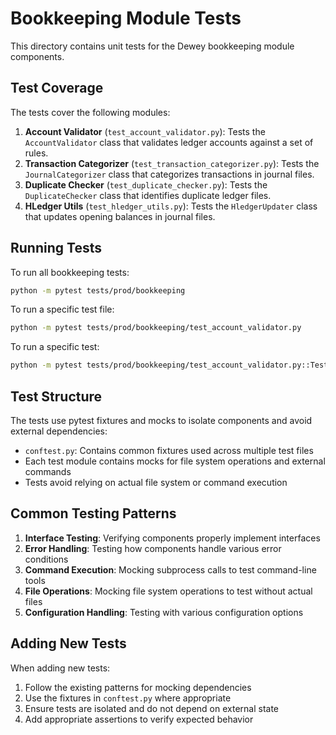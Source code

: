 # Bookkeeping Module Tests

This directory contains unit tests for the Dewey bookkeeping module components.

## Test Coverage

The tests cover the following modules:

1. **Account Validator** (`test_account_validator.py`): Tests the `AccountValidator` class that validates ledger accounts against a set of rules.
2. **Transaction Categorizer** (`test_transaction_categorizer.py`): Tests the `JournalCategorizer` class that categorizes transactions in journal files.
3. **Duplicate Checker** (`test_duplicate_checker.py`): Tests the `DuplicateChecker` class that identifies duplicate ledger files.
4. **HLedger Utils** (`test_hledger_utils.py`): Tests the `HledgerUpdater` class that updates opening balances in journal files.

## Running Tests

To run all bookkeeping tests:

```bash
python -m pytest tests/prod/bookkeeping
```

To run a specific test file:

```bash
python -m pytest tests/prod/bookkeeping/test_account_validator.py
```

To run a specific test:

```bash
python -m pytest tests/prod/bookkeeping/test_account_validator.py::TestAccountValidator::test_init
```

## Test Structure

The tests use pytest fixtures and mocks to isolate components and avoid external dependencies:

- `conftest.py`: Contains common fixtures used across multiple test files
- Each test module contains mocks for file system operations and external commands
- Tests avoid relying on actual file system or command execution

## Common Testing Patterns

1. **Interface Testing**: Verifying components properly implement interfaces
2. **Error Handling**: Testing how components handle various error conditions
3. **Command Execution**: Mocking subprocess calls to test command-line tools
4. **File Operations**: Mocking file system operations to test without actual files
5. **Configuration Handling**: Testing with various configuration options

## Adding New Tests

When adding new tests:

1. Follow the existing patterns for mocking dependencies
2. Use the fixtures in `conftest.py` where appropriate
3. Ensure tests are isolated and do not depend on external state
4. Add appropriate assertions to verify expected behavior
